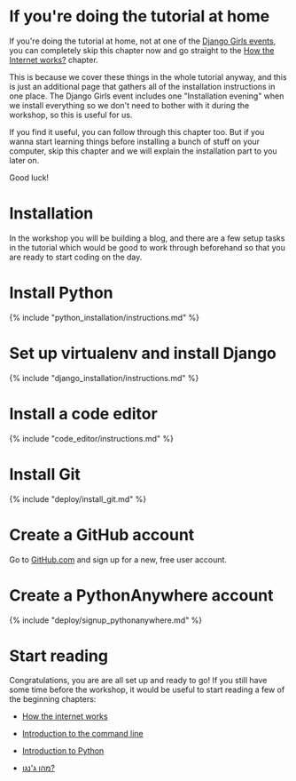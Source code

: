 # If you're doing the tutorial at home

If you're doing the tutorial at home, not at one of the [Django Girls events](http://djangogirls.org/events/), you can completely skip this chapter now and go straight to the [How the Internet works?](../how_the_internet_works/README.md) chapter.

This is because we cover these things in the whole tutorial anyway, and this is just an additional page that gathers all of the installation instructions in one place. The Django Girls event includes one "Installation evening" when we install everything so we don't need to bother with it during the workshop, so this is useful for us.

If you find it useful, you can follow through this chapter too. But if you wanna start learning things before installing a bunch of stuff on your computer, skip this chapter and we will explain the installation part to you later on.

Good luck!

# Installation

In the workshop you will be building a blog, and there are a few setup tasks in the tutorial which would be good to work through beforehand so that you are ready to start coding on the day.

# Install Python

{% include "python_installation/instructions.md" %}

# Set up virtualenv and install Django

{% include "django_installation/instructions.md" %}

# Install a code editor

{% include "code_editor/instructions.md" %}

# Install Git

{% include "deploy/install_git.md" %}

# Create a GitHub account

Go to [GitHub.com](http://www.github.com) and sign up for a new, free user account.

# Create a PythonAnywhere account

{% include "deploy/signup_pythonanywhere.md" %}

# Start reading

Congratulations, you are are all set up and ready to go! If you still have some time before the workshop, it would be useful to start reading a few of the beginning chapters:

  * [How the internet works](../how_the_internet_works/README.md)

  * [Introduction to the command line](../intro_to_command_line/README.md)

  * [Introduction to Python](../intro_to_command_line/README.md)

  * [מהו ג'נגו?](../django/README.md)